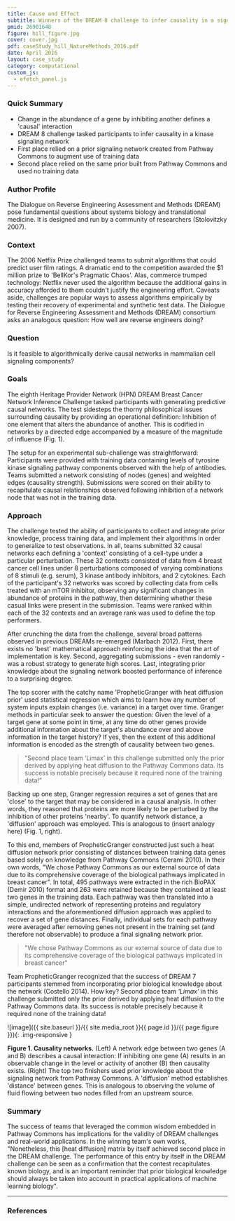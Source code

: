 ```yaml
---
title: Cause and Effect
subtitle: Winners of the DREAM 8 challenge to infer causality in a signaling network rely on pathways extracted from Pathway Commons
pmid: 26901648
figure: hill_figure.jpg
cover: cover.jpg
pdf: caseStudy_hill_NatureMethods_2016.pdf
date: April 2016
layout: case_study
category: computational
custom_js:
  - efetch_panel.js
---
```


### Quick Summary
* Change in the abundance of a gene by inhibiting another defines a 'causal' interaction
* DREAM 8 challenge tasked participants to infer causality in a kinase signaling network
* First place relied on a prior signaling network created from Pathway Commons to augment use of training data
* Second place relied on the same prior built from Pathway Commons and used no training data


### Author Profile
The Dialogue on Reverse Engineering Assessment and Methods (DREAM) pose fundamental questions about systems biology and translational medicine. It is designed and run by a community of researchers (Stolovitzky 2007).

### Context
The 2006 Netflix Prize challenged teams to submit algorithms that could predict user film ratings. A dramatic end to the competition awarded the $1 million prize to 'BellKor's Pragmatic Chaos'. Alas, commerce trumped technology: Netflix never used the algorithm because the additional gains in accuracy afforded to them couldn't justify the engineering effort. Caveats aside, challenges are popular ways to assess algorithms empirically by testing their recovery of experimental and synthetic test data. The Dialogue for Reverse Engineering Assessment and Methods (DREAM) consortium asks an analogous question: How well are reverse engineers doing?

### Question
Is it feasible to algorithmically derive causal networks in mammalian cell signaling components?

### Goals
The eighth Heritage Provider Network (HPN) DREAM Breast Cancer Network Inference Challenge tasked participants with generating predictive causal networks. The test sidesteps the thorny philosophical issues surrounding causality by providing an operational definition: Inhibition of one element that alters the abundance of another. This is codified in networks by a directed edge accompanied by a measure of the magnitude of influence (Fig. 1).

The setup for an experimental sub-challenge was straightforward: Participants were provided with training data containing levels of tyrosine kinase signaling pathway components observed with the help of antibodies. Teams submitted a network consisting of nodes (genes) and weighted edges (causality strength). Submissions were scored on their ability to recapitulate causal relationships observed following inhibition of a network node that was not in the training data.

### Approach
The challenge tested the ability of participants to collect and integrate prior knowledge, process training data, and implement their algorithms in order to generalize to test observations. In all, teams submitted 32 causal networks each defining a 'context' consisting of a cell-type under a particular perturbation. These 32 contexts consisted of data from 4 breast cancer cell lines under 8 perturbations composed of varying combinations of 8 stimuli (e.g. serum), 3 kinase antibody inhibitors, and 2 cytokines. Each of the participant's 32 networks was scored by collecting data from cells treated with an mTOR inhibitor, observing any significant changes in abundance of proteins in the pathway, then determining whether these casual links were present in the submission. Teams were ranked within each of the 32 contexts and an average rank was used to define the top performers.

After crunching the data from the challenge, several broad patterns observed in previous DREAMs re-emerged (Marbach 2012). First, there exists no 'best' mathematical approach reinforcing the idea that the art of implementation is key. Second, aggregating submissions - even randomly - was a robust strategy to generate high scores. Last, integrating prior knowledge about the signaling network boosted performance of inference to a surprising degree.

The top scorer with the catchy name 'PropheticGranger with heat diffusion prior' used statistical regression which aims to learn how any number of system inputs explain changes (i.e. variance) in a target over time. Granger methods in particular seek to answer the question: Given the level of a target gene at some point in time, at any time do other genes provide additional information about the target's abundance over and above information in the target history? If yes, then the extent of this additional information is encoded as the strength of causality between two genes.

> “Second place team ‘Limax’ in this challenge submitted only the prior derived by applying heat diffusion to the Pathway Commons data. Its success is notable precisely because it required none of the training data!”

Backing up one step, Granger regression requires a set of genes that are 'close' to the target that may be considered in a causal analysis. In other words, they reasoned that proteins are more likely to be perturbed by the inhibition of other proteins 'nearby'. To quantify network distance, a 'diffusion' approach was employed. This is analogous to (insert analogy here) (Fig. 1, right).

To this end, members of PropheticGranger constructed just such a heat diffusion network prior consisting of distances between training data genes based solely on knowledge from Pathway Commons (Cerami 2010). In their own words, "We chose Pathway Commons as our external source of data due to its comprehensive coverage of the biological pathways implicated in breast cancer". In total, 495 pathways were extracted in the rich BioPAX (Demir 2010) format and 263 were retained because they contained at least two genes in the training data. Each pathway was then translated into a simple, undirected network of representing proteins and regulatory interactions and the aforementioned diffusion approach was applied to recover a set of gene distances. Finally, individual sets for each pathway were averaged after removing genes not present in the training set (and therefore not observable) to produce a final signaling network prior.

> "We chose Pathway Commons as our external source of data due to its comprehensive coverage of the biological pathways implicated in breast cancer"

Team PropheticGranger recognized that the success of DREAM 7 participants stemmed from incorporating prior biological knowledge about the network (Costello 2014). How key? Second place team *'Limax'* in this challenge submitted only the prior derived by applying heat diffusion to the Pathway Commons data. Its success is notable precisely because it required none of the training data!


  ![image]({{ site.baseurl }}/{{ site.media_root }}{{ page.id }}/{{ page.figure }}){: .img-responsive }

<div class="figure-legend well well-lg text-justify">
  <strong>Figure 1. Causality networks.</strong> (Left) A network edge between two genes (A and B) describes a causal interaction: If inhibiting one gene (A) results in an observable change in the level or activity of another (B) then causality exists. (Right) The top two finishers used prior knowledge about the signaling network from Pathway Commons. A 'diffusion' method establishes 'distance' between genes. This is analogous to observing the volume of fluid flowing between two nodes filled from an upstream  source.
</div>

### Summary
The success of teams that leveraged the common wisdom embedded in Pathway Commons has implications for the validity of DREAM challenges and real-world applications. In the winning team's own works, "Nonetheless, this [heat diffusion] matrix by itself achieved second place in the DREAM challenge. The performance of this entry by itself in the DREAM challenge can be seen as a confirmation that the contest recapitulates known biology, and is an important reminder that prior biological knowledge should always be taken into account in practical applications of machine learning biology".

---

### References
<div class="panel_group" data-inline="17925349,22796662,21071392,20829833,24880487"></div>
